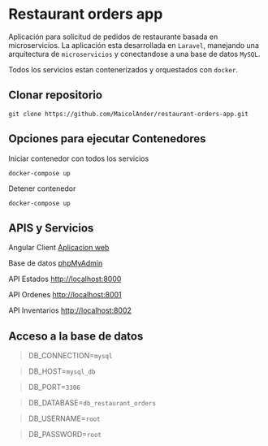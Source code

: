# Restaurant orders app
Aplicación para solicitud de pedidos de restaurante basada en microservicios.
La aplicación esta desarrollada en `Laravel`, manejando una arquitectura de `microservicios` y conectandose a una base de datos `MySQL`.

Todos los servicios estan contenerizados y orquestados con `docker`.


## Clonar repositorio
```
git clone https://github.com/MaicolAnder/restaurant-orders-app.git
```

## Opciones para ejecutar Contenedores
Iniciar contenedor con todos los servicios
```
docker-compose up
```
Detener contenedor
```
docker-compose up
```

## APIS y Servicios

Angular Client    [Aplicacion web]( http://localhost:80)

Base de datos     [phpMyAdmin]( http://localhost:9001)

API Estados       [http://localhost:8000]( http://localhost:8000)

API Ordenes       [http://localhost:8001]( http://localhost:8001)

API Inventarios   [http://localhost:8002]( http://localhost:8003)


## Acceso a la base de datos
> DB_CONNECTION=`mysql`

> DB_HOST=`mysql_db`

> DB_PORT=`3306`

> DB_DATABASE=`db_restaurant_orders`

> DB_USERNAME=`root`

> DB_PASSWORD=`root`
>
